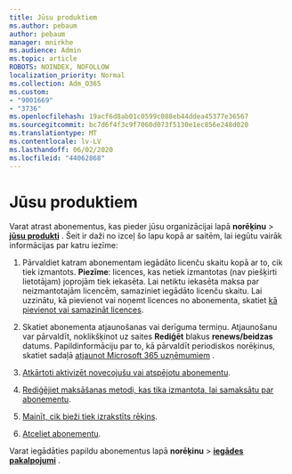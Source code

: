 ```yaml
---
title: Jūsu produktiem
ms.author: pebaum
author: pebaum
manager: mnirkhe
ms.audience: Admin
ms.topic: article
ROBOTS: NOINDEX, NOFOLLOW
localization_priority: Normal
ms.collection: Adm_O365
ms.custom:
- "9001669"
- "3736"
ms.openlocfilehash: 19acf6d8ab01c0599c088eb44ddea45377e36567
ms.sourcegitcommit: bc7d6f4f3c9f7060d073f5130e1ec856e248d020
ms.translationtype: MT
ms.contentlocale: lv-LV
ms.lasthandoff: 06/02/2020
ms.locfileid: "44062868"
---
```

# <a name="your-products"></a>Jūsu produktiem

Varat atrast abonementus, kas pieder jūsu organizācijai lapā **norēķinu**  >  **[jūsu produkti](https://go.microsoft.com/fwlink/p/?linkid=842054)** . Šeit ir daži no izceļ šo lapu kopā ar saitēm, lai iegūtu vairāk informācijas par katru iezīme:

1. Pārvaldiet katram abonementam iegādāto licenču skaitu kopā ar to, cik tiek izmantots.  **Piezīme**: licences, kas netiek izmantotas (nav piešķirti lietotājam) joprojām tiek iekasēta.  Lai netiktu iekasēta maksa par neizmantotajām licencēm, samaziniet iegādāto licenču skaitu. Lai uzzinātu, kā pievienot vai noņemt licences no abonementa, skatiet [kā pievienot vai samazināt licences](https://docs.microsoft.com/alchemyinsights/how-to-add-or-reduce-licenses).

2. Skatiet abonementa atjaunošanas vai derīguma termiņu.  Atjaunošanu var pārvaldīt, noklikšķinot uz saites **Rediģēt** blakus **renews/beidzas** datums.  Papildinformāciju par to, kā pārvaldīt periodiskos norēķinus, skatiet sadaļā [atjaunot Microsoft 365 uzņēmumiem](https://go.microsoft.com/fwlink/?linkid=2119216) .

3. [Atkārtoti aktivizēt novecojušu vai atspējotu abonementu](https://go.microsoft.com/fwlink/?linkid=2117519).

4. [Rediģējiet maksāšanas metodi, kas tika izmantota, lai samaksātu par abonementu](https://go.microsoft.com/fwlink/?linkid=2117167).

5. [Mainīt, cik bieži tiek izrakstīts rēķins](https://go.microsoft.com/fwlink/?linkid=2119112).

6. [Atceliet abonementu](https://go.microsoft.com/fwlink/?linkid=2119113).

Varat iegādāties papildu abonementus lapā **norēķinu**  >  [**iegādes pakalpojumi**](https://go.microsoft.com/fwlink/p/?linkid=868433) .
